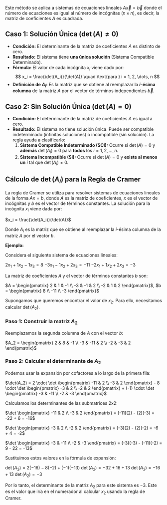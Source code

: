 
Este método se aplica a sistemas de ecuaciones lineales $A\vec{x} = \vec{b}$ donde el número de ecuaciones es igual al número de incógnitas ($n \times n$), es decir, la matriz de coeficientes $A$ es cuadrada.

## Caso 1: Solución Única ($\det(A) \neq 0$)

*   **Condición:** El determinante de la matriz de coeficientes $A$ es distinto de cero.
*   **Resultado:** El sistema tiene **una única solución** (Sistema Compatible Determinado).
*   **Fórmula:** El valor de cada incógnita $x_i$ viene dado por:
 $$ x_i = \frac{\det(A_i)}{\det(A)} \quad \text{para } i = 1, 2, \dots, n $$
*   **Definición de $A_i$:** Es la matriz que se obtiene al reemplazar la **$i$-ésima columna** de la matriz $A$ por el vector de términos independientes $\vec{b}$.

## Caso 2: Sin Solución Única ($\det(A) = 0$)

*   **Condición:** El determinante de la matriz de coeficientes $A$ es igual a cero.
*   **Resultado:** El sistema no tiene solución única. Puede ser compatible indeterminado (infinitas soluciones) o incompatible (sin solución). La regla ayuda a clasificarlo:
    1.  **Sistema Compatible Indeterminado (SCI):** Ocurre si $\det(A) = 0$ y **además** $\det(A_i) = 0$ para **todos** los $i = 1, 2, \dots, n$.
    2.  **Sistema Incompatible (SI):** Ocurre si $\det(A) = 0$ y **existe al menos un** $i$ tal que $\det(A_i) \neq 0$.


## Cálculo de $\det(A_i)$ para la Regla de Cramer

La regla de Cramer se utiliza para resolver sistemas de ecuaciones lineales de la forma $Ax = b$, donde $A$ es la matriz de coeficientes, $x$ es el vector de incógnitas y $b$ es el vector de términos constantes. La solución para la incógnita $x_i$ viene dada por:

$x_i = \frac{\det(A_i)}{\det(A)}$

Donde $A_i$ es la matriz que se obtiene al reemplazar la $i$-ésima columna de la matriz $A$ por el vector $b$.

**Ejemplo:**

Considera el siguiente sistema de ecuaciones lineales:

$2x_1 + 1x_2 - 1x_3 = 8$
$-3x_1 - 1x_2 + 2x_3 = -11$
$-2x_1 + 1x_2 + 2x_3 = -3$

La matriz de coeficientes $A$ y el vector de términos constantes $b$ son:

$A = \begin{pmatrix} 2 & 1 & -1 \\ -3 & -1 & 2 \\ -2 & 1 & 2 \end{pmatrix}$, $b = \begin{pmatrix} 8 \\ -11 \\ -3 \end{pmatrix}$

Supongamos que queremos encontrar el valor de $x_2$. Para ello, necesitamos calcular $\det(A_2)$.

### Paso 1: Construir la matriz $A_2$

Reemplazamos la segunda columna de $A$ con el vector $b$:

$A_2 = \begin{pmatrix} 2 & 8 & -1 \\ -3 & -11 & 2 \\ -2 & -3 & 2 \end{pmatrix}$

### Paso 2: Calcular el determinante de $A_2$

Podemos usar la expansión por cofactores a lo largo de la primera fila:

$\det(A_2) = 2 \cdot \det \begin{pmatrix} -11 & 2 \\ -3 & 2 \end{pmatrix} - 8 \cdot \det \begin{pmatrix} -3 & 2 \\ -2 & 2 \end{pmatrix} + (-1) \cdot \det \begin{pmatrix} -3 & -11 \\ -2 & -3 \end{pmatrix}$

Calculamos los determinantes de las submatrices 2x2:

$\det \begin{pmatrix} -11 & 2 \\ -3 & 2 \end{pmatrix} = (-11)(2) - (2)(-3) = -22 + 6 = -16$

$\det \begin{pmatrix} -3 & 2 \\ -2 & 2 \end{pmatrix} = (-3)(2) - (2)(-2) = -6 + 4 = -2$

$\det \begin{pmatrix} -3 & -11 \\ -2 & -3 \end{pmatrix} = (-3)(-3) - (-11)(-2) = 9 - 22 = -13$

Sustituimos estos valores en la fórmula de expansión:

$\det(A_2) = 2(-16) - 8(-2) + (-1)(-13)$
$\det(A_2) = -32 + 16 + 13$
$\det(A_2) = -16 + 13$
$\det(A_2) = -3$

Por lo tanto, el determinante de la matriz $A_2$ para este sistema es $-3$. Este es el valor que iría en el numerador al calcular $x_2$ usando la regla de Cramer.